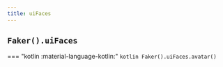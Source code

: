 ```yaml
---
title: uiFaces
---
```


## `Faker().uiFaces`

=== "kotlin :material-language-kotlin:"
    ```kotlin
    Faker().uiFaces.avatar()
    ```
